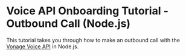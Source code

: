# Voice API Onboarding Tutorial - Outbound Call (Node.js)

This tutorial takes you through how to make an outbound call with the [Vonage Voice API](https://developer.vonage.com/voice/overview) in Node.js.